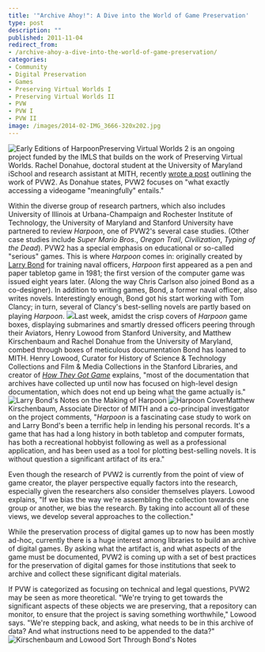```yaml
---
title: '"Archive Ahoy!": A Dive into the World of Game Preservation'
type: post
description: ""
published: 2011-11-04
redirect_from: 
- /archive-ahoy-a-dive-into-the-world-of-game-preservation/
categories:
- Community
- Digital Preservation
- Games
- Preserving Virtual Worlds I
- Preserving Virtual Worlds II
- PVW
- PVW I
- PVW II
image: /images/2014-02-IMG_3666-320x202.jpg
---
```

![Early Editions of Harpoon](/images/2014-02-IMG_3666-320x202.jpg)Preserving Virtual Worlds 2 is an ongoing project funded by the IMLS that builds on the work of Preserving Virtual Worlds. Rachel Donahue, doctoral student at the University of Maryland iSchool and research assistant at MITH, recently [wrote a post](http://mith.umd.edu/videogames-as-objects-of-cultural-preservation/) outlining the work of PVW2. As Donahue states, PVW2 focuses on "what exactly accessing a videogame "meaningfully" entails."

Within the diverse group of research partners, which also includes University of Illinois at Urbana-Champaign and Rochester Institute of Technology, the University of Maryland and Stanford University have partnered to review _Harpoon_, one of PVW2's several case studies. (Other case studies include _Super Mario Bros_., _Oregon Trail_, _Civilization_, _Typing of the Dead_). PVW2 has a special emphasis on educational or so-called "serious" games. This is where _Harpoon_ comes in: originally created by [Larry Bond](http://www.larry-bond.com/) for training naval officers, _Harpoon_ first appeared as a pen and paper tabletop game in 1981; the first version of the computer game was issued eight years later. (Along the way Chris Carlson also joined Bond as a co-designer). In addition to writing games, Bond, a former naval officer, also writes novels. Interestingly enough, Bond got his start working with Tom Clancy; in turn, several of Clancy's best-selling novels are partly based on playing _Harpoon_. ![](/images/2014-02-IMG_3711xx-320x202.jpg)Last week, amidst the crisp covers of _Harpoon_ game boxes, displaying submarines and smartly dressed officers peering through their Aviators, Henry Lowood from Stanford University, and Matthew Kirschenbaum and Rachel Donahue from the University of Maryland, combed through boxes of meticulous documentation Bond has loaned to MITH. Henry Lowood, Curator for History of Science & Technology Collections and Film & Media Collections in the Stanford Libraries, and creator of [_How They Got Game_](http://www.stanford.edu/group/htgg/cgi-bin/drupal/) explains, "most of the documentation that archives have collected up until now has focused on high-level design documentation, which does not end up being what the game actually is." ![Larry Bond's Notes on the Making of Harpoon](/images/2014-02-IMG_3685-320x202.jpg) ![Harpoon Cover](/images/2014-02-IMG_3674xx-200x300.jpg)Matthew Kirschenbaum, Associate Director of MITH and a co-principal investigator on the project comments, "_Harpoon_ is a fascinating case study to work on and Larry Bond's been a terrific help in lending his personal records. It's a game that has had a long history in both tabletop and computer formats, has both a recreational hobbyist following as well as a professional application, and has been used as a tool for plotting best-selling novels. It is without question a significant artifact of its era."

Even though the research of PVW2 is currently from the point of view of game creator, the player perspective equally factors into the research, especially given the researchers also consider themselves players. Lowood explains, "If we bias the way we're assembling the collection towards one group or another, we bias the research. By taking into account all of these views, we develop several approaches to the collection."

While the preservation process of digital games up to now has been mostly ad-hoc, currently there is a huge interest among libraries to build an archive of digital games. By asking what the artifact is, and what aspects of the game must be documented, PVW2 is coming up with a set of best practices for the preservation of digital games for those institutions that seek to archive and collect these significant digital materials.

If PVW is categorized as focusing on technical and legal questions, PVW2 may be seen as more theoretical. "We're trying to get towards the significant aspects of these objects we are preserving, that a repository can monitor, to ensure that the project is saving something worthwhile," Lowood says. "We're stepping back, and asking, what needs to be in this archive of data? And what instructions need to be appended to the data?" ![Kirschenbaum and Lowood Sort Through Bond's Notes](/images/2014-02-IMG_3693-300x200.jpg)
